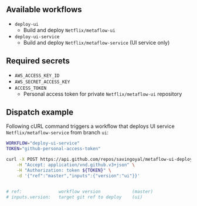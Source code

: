 ## Available workflows

- `deploy-ui`
  - Build and deploy `Netflix/metaflow-ui`
- `deploy-ui-service`
  - Build and deploy `Netflix/metaflow-service` (UI service only)

## Required secrets

- `AWS_ACCESS_KEY_ID`
- `AWS_SECRET_ACCESS_KEY`
- `ACCESS_TOKEN`
  - Personal access token for private `Netflix/metaflow-ui` repository

## Dispatch example

Following cURL command triggers a workflow that deploys UI service `Netflix/metaflow-service` from branch `ui`:

```bash
WORKFLOW="deploy-ui-service"
TOKEN="github-personal-access-token"

curl -X POST https://api.github.com/repos/savingoyal/metaflow-ui-deploy/actions/workflows/${WORKFLOW}.yml/dispatches \
    -H "Accept: application/vnd.github.v3+json" \
    -H "Authorization: token ${TOKEN}" \
    -d '{"ref":"master","inputs":{"version":"ui"}}'


# ref:              workflow version            (master)
# inputs.version:   target git ref to deploy    (ui)

```
